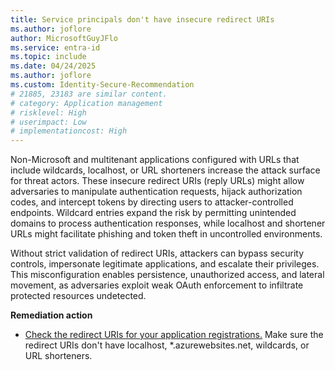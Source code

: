 ```yaml
---
title: Service principals don't have insecure redirect URIs
ms.author: joflore
author: MicrosoftGuyJFlo
ms.service: entra-id
ms.topic: include
ms.date: 04/24/2025
ms.author: joflore
ms.custom: Identity-Secure-Recommendation
# 21885, 23183 are similar content.
# category: Application management
# risklevel: High
# userimpact: Low
# implementationcost: High
---
```

Non-Microsoft and multitenant applications configured with URLs that include wildcards, localhost, or URL shorteners increase the attack surface for threat actors. These insecure redirect URIs (reply URLs) might allow adversaries to manipulate authentication requests, hijack authorization codes, and intercept tokens by directing users to attacker-controlled endpoints. Wildcard entries expand the risk by permitting unintended domains to process authentication responses, while localhost and shortener URLs might facilitate phishing and token theft in uncontrolled environments.

Without strict validation of redirect URIs, attackers can bypass security controls, impersonate legitimate applications, and escalate their privileges. This misconfiguration enables persistence, unauthorized access, and lateral movement, as adversaries exploit weak OAuth enforcement to infiltrate protected resources undetected.

**Remediation action**

- [Check the redirect URIs for your application registrations.](/entra/identity-platform/reply-url) Make sure the redirect URIs don't have localhost, *.azurewebsites.net, wildcards, or URL shorteners.
